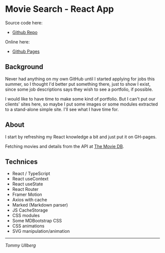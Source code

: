 # Movie Search - React App

Source code here:

- <a href="https://github.com/tommyullberg/movie-search" target="_blank">Github Repo</a>

Online here:

- <a href="https://tommyullberg.github.io/movie-search/" target="_blank">Github Pages</a>

## Background

Never had anything on my own GitHub until I started applying for jobs this summer, so I thought I'd better put something there, just to show I exist, since some job descriptions says they wish to see a portfolio, if possible.

I would like to have time to make some kind of portfolio. But I can't put our clients' sites here, so maybe I put some images or some modules extracted to a stand-alone simple site. I'll see what I have time for.

## About

I start by refreshing my React knowledge a bit and just put it on GH-pages.

Fetching movies and details from the API at [The Movie DB](https://www.themoviedb.org/).

## Technices

- React / TypeScript
- React useContext
- React useState
- React Router
- Framer Motion
- Axios with cache
- Marked (Markdown parser)
- JS CacheStorage
- CSS modules
- Some MDBootstrap CSS
- CSS animations 
- SVG manipulation/animation

--------------------------------

_Tommy Ullberg_
